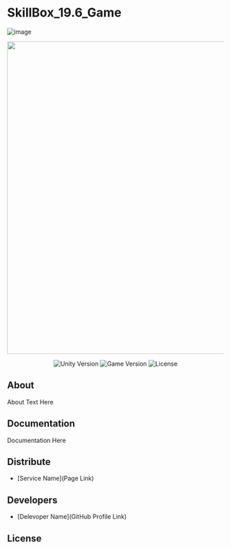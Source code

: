 # SkillBox_19.6_Game
 ![image](https://user-images.githubusercontent.com/37297335/191092481-9c21eec7-33bd-4fdc-a65a-d9cdba2d27c5.png)

<p align="center">
      <img src="Project Logo Url" width="726">
</p>

<p align="center">
   <img src="" alt="Unity Version">
   <img src="" alt="Game Version">
   <img src="" alt="License">
</p>

## About

About Text Here

## Documentation

Documentation Here

## Distribute

- [Service Name](Page Link)


## Developers

- [Delevoper Name](GitHub Profile Link)

## License
